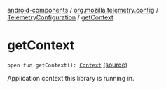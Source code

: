 [android-components](../../index.md) / [org.mozilla.telemetry.config](../index.md) / [TelemetryConfiguration](index.md) / [getContext](./get-context.md)

# getContext

`open fun getContext(): `[`Context`](https://developer.android.com/reference/android/content/Context.html) [(source)](https://github.com/mozilla-mobile/android-components/blob/master/components/service/telemetry/src/main/java/org/mozilla/telemetry/config/TelemetryConfiguration.java#L89)

Application context this library is running in.

